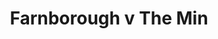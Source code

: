 ---
year: "1996"
serialNumber: "0196" 
game: "Farnborough"
title: "Farnborough v The Min"
gameLocation: "Farnborough"
gameDate: ""
result: ""
resultType: ""
type: "game"
---